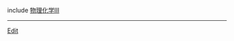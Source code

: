 ---
---
include [物理化学III](/物理化学III)

----
[Edit](https://github.com/vitroid/vitroid.github.io/edit/master/MD/ButsuriKagaku3.md)

